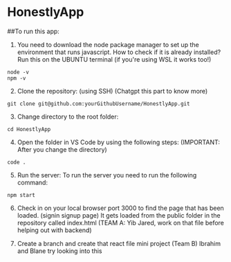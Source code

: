 # HonestlyApp
##To run this app:
 1. You need to download the node package manager to set up the environment that runs javascript. How to check if it is already installed?
Run this on the UBUNTU terminal (if you're using WSL it works too!)

```
node -v
npm -v
```

2. Clone the repository: (using SSH) (Chatgpt this part to know more)
```
git clone git@github.com:yourGithubUsername/HonestlyApp.git
```

3. Change directory to the root folder:
```
cd HonestlyApp
```
4. Open the folder in VS Code by using the following steps: (IMPORTANT: After you change the directory)
```
code . 
```
5. Run the server:
To run the server you need to run the following command:
```
npm start 
```

6. Check in on your local browser port 3000 to find the page that has been loaded. (signin  signup page)
It gets loaded from the public folder in the repository called index.html
(TEAM A: Yib Jared, work on that file before helping out with backend)

7. Create a branch and create that react file mini project
(Team B) Ibrahim and Blane try looking into this
